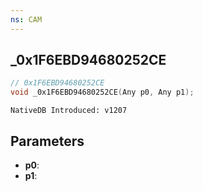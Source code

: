 ```yaml
---
ns: CAM
---
```

## _0x1F6EBD94680252CE

```c
// 0x1F6EBD94680252CE
void _0x1F6EBD94680252CE(Any p0, Any p1);
```

```
NativeDB Introduced: v1207
```

## Parameters
* **p0**:
* **p1**:

